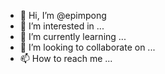 - 👋 Hi, I’m @epimpong
- 👀 I’m interested in ...
- 🌱 I’m currently learning ...
- 💞️ I’m looking to collaborate on ...
- 📫 How to reach me ...

<!---
epimpong/epimpong is a ✨ special ✨ repository because its `README.md` (this file) appears on your GitHub profile.
You can click the Preview link to take a look at your changes.
--->
